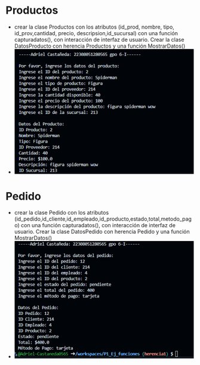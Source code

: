 # Productos
* crear la clase Productos con los atributos (id_prod, nombre, tipo, id_prov,cantidad, precio, descripsion,id_sucursal) con una función capturadatos(), con interacción de interfaz de usuario. Crear la clase DatosProducto con herencia Productos y una función MostrarDatos()
* ![alt text](image-13.png)

# Pedido
* crear la clase Pedido con los atributos (id_pedido,id_cliente,id_empleado,id_producto,estado,total,metodo_pago) con una función capturadatos(), con interacción de interfaz de usuario. Crear la clase DatosPedido con herencia Pedido y una función MostrarDatos()
* ![alt text](image-14.png)

